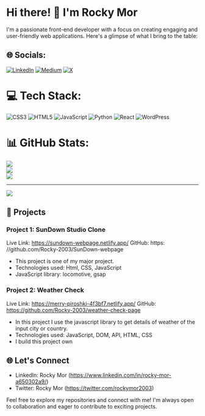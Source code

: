 
# Hi there! 👋 I'm Rocky Mor

I'm a passionate front-end developer with a focus on creating engaging and user-friendly web applications. Here's a glimpse of what I bring to the table:

## 🌐 Socials:
[![LinkedIn](https://img.shields.io/badge/LinkedIn-%230077B5.svg?logo=linkedin&logoColor=white)](https://linkedin.com/in/rockymor) [![Medium](https://img.shields.io/badge/Medium-12100E?logo=medium&logoColor=white)](https://medium.com/@rockymor) [![X](https://img.shields.io/badge/X-black.svg?logo=X&logoColor=white)](https://x.com/rockymor2003) 

# 💻 Tech Stack:
![CSS3](https://img.shields.io/badge/css3-%231572B6.svg?style=for-the-badge&logo=css3&logoColor=white) ![HTML5](https://img.shields.io/badge/html5-%23E34F26.svg?style=for-the-badge&logo=html5&logoColor=white) ![JavaScript](https://img.shields.io/badge/javascript-%23323330.svg?style=for-the-badge&logo=javascript&logoColor=%23F7DF1E) ![Python](https://img.shields.io/badge/python-3670A0?style=for-the-badge&logo=python&logoColor=ffdd54) ![React](https://img.shields.io/badge/react-%2320232a.svg?style=for-the-badge&logo=react&logoColor=%2361DAFB) ![WordPress](https://img.shields.io/badge/WordPress-%23117AC9.svg?style=for-the-badge&logo=WordPress&logoColor=white)
# 📊 GitHub Stats:
![](https://github-readme-stats.vercel.app/api?username=rocky-2003&theme=dark&hide_border=false&include_all_commits=false&count_private=false)<br/>
![](https://github-readme-streak-stats.herokuapp.com/?user=rocky-2003&theme=dark&hide_border=false)<br/>
![](https://github-readme-stats.vercel.app/api/top-langs/?username=rocky-2003&theme=dark&hide_border=false&include_all_commits=false&count_private=false&layout=compact)

---
[![](https://visitcount.itsvg.in/api?id=rocky-2003&icon=0&color=0)](https://visitcount.itsvg.in)



## 🚀 Projects

### Project 1: SunDown Studio Clone 
Live Link: https://sundown-webpage.netlify.app/
GitHub: https: //github.com/Rocky-2003/SunDown-webpage

- This project is one of my major project.
- Technologies used: Html, CSS, JavaScript
- JavaScript library: locomotive, gsap 


### Project 2: Weather Check 
Live Link: https://merry-piroshki-4f3bf7.netlify.app/
GitHub: https://github.com/Rocky-2003/weather-check-page

- In this project I use the javascript library to get details of weather of the input city or country.
- Technologies used: JavaScript, DOM, API, HTML, CSS
- I build this project own


## 🌐 Let's Connect

- LinkedIn: Rocky Mor (https://www.linkedin.com/in/rocky-mor-a650302a9/)
- Twitter: Rocky Mor (https://twitter.com/rockymor2003)

Feel free to explore my repositories and connect with me! I'm always open to collaboration and eager to contribute to exciting projects.

